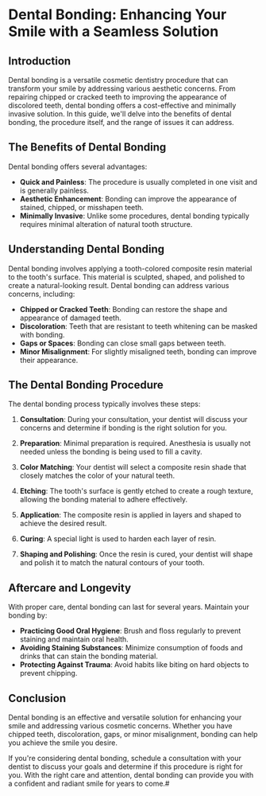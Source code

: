 # Dental Bonding: Enhancing Your Smile with a Seamless Solution

## Introduction

Dental bonding is a versatile cosmetic dentistry procedure that can transform your smile by addressing various aesthetic concerns. From repairing chipped or cracked teeth to improving the appearance of discolored teeth, dental bonding offers a cost-effective and minimally invasive solution. In this guide, we'll delve into the benefits of dental bonding, the procedure itself, and the range of issues it can address.

## The Benefits of Dental Bonding

Dental bonding offers several advantages:

- **Quick and Painless**: The procedure is usually completed in one visit and is generally painless.
- **Aesthetic Enhancement**: Bonding can improve the appearance of stained, chipped, or misshapen teeth.
- **Minimally Invasive**: Unlike some procedures, dental bonding typically requires minimal alteration of natural tooth structure.

## Understanding Dental Bonding

Dental bonding involves applying a tooth-colored composite resin material to the tooth's surface. This material is sculpted, shaped, and polished to create a natural-looking result. Dental bonding can address various concerns, including:

- **Chipped or Cracked Teeth**: Bonding can restore the shape and appearance of damaged teeth.
- **Discoloration**: Teeth that are resistant to teeth whitening can be masked with bonding.
- **Gaps or Spaces**: Bonding can close small gaps between teeth.
- **Minor Misalignment**: For slightly misaligned teeth, bonding can improve their appearance.

## The Dental Bonding Procedure

The dental bonding process typically involves these steps:

1. **Consultation**: During your consultation, your dentist will discuss your concerns and determine if bonding is the right solution for you.

2. **Preparation**: Minimal preparation is required. Anesthesia is usually not needed unless the bonding is being used to fill a cavity.

3. **Color Matching**: Your dentist will select a composite resin shade that closely matches the color of your natural teeth.

4. **Etching**: The tooth's surface is gently etched to create a rough texture, allowing the bonding material to adhere effectively.

5. **Application**: The composite resin is applied in layers and shaped to achieve the desired result.

6. **Curing**: A special light is used to harden each layer of resin.

7. **Shaping and Polishing**: Once the resin is cured, your dentist will shape and polish it to match the natural contours of your tooth.

## Aftercare and Longevity

With proper care, dental bonding can last for several years. Maintain your bonding by:

- **Practicing Good Oral Hygiene**: Brush and floss regularly to prevent staining and maintain oral health.
- **Avoiding Staining Substances**: Minimize consumption of foods and drinks that can stain the bonding material.
- **Protecting Against Trauma**: Avoid habits like biting on hard objects to prevent chipping.

## Conclusion

Dental bonding is an effective and versatile solution for enhancing your smile and addressing various cosmetic concerns. Whether you have chipped teeth, discoloration, gaps, or minor misalignment, bonding can help you achieve the smile you desire.

If you're considering dental bonding, schedule a consultation with your dentist to discuss your goals and determine if this procedure is right for you. With the right care and attention, dental bonding can provide you with a confident and radiant smile for years to come.#